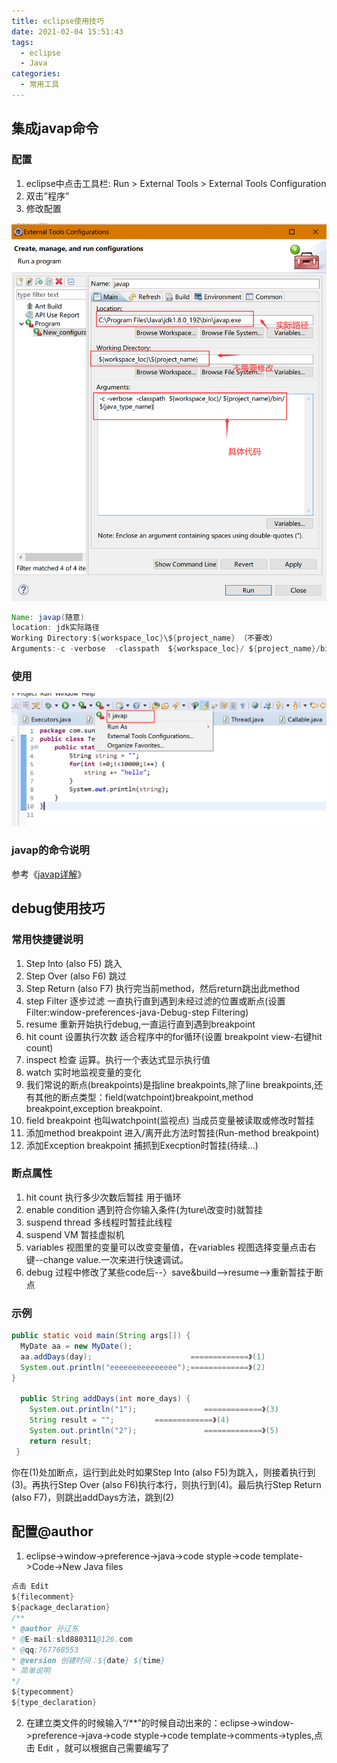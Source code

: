 ```yaml
---
title: eclipse使用技巧
date: 2021-02-04 15:51:43
tags:
  - eclipse
  - Java
categories:
  - 常用工具
---
```


## 集成javap命令

### 配置

1. eclipse中点击工具栏: Run > External Tools > External Tools Configuration
2. 双击”程序”
3. 修改配置

<div align=center>

![执行javap](eclipse使用技巧/1588039059895.png)

</div>

```java
Name: javap(随意)
location: jdk实际路径
Working Directory:${workspace_loc}\${project_name} （不要改）
Arguments:-c -verbose  -classpath  ${workspace_loc}/ ${project_name}/bin/${java_type_name}
```

<!--more-->

### 使用

<div align=center>

![eclipse配置](eclipse使用技巧/1588039225454.png)

</div>

### javap的命令说明

参考《[javap详解]([Javap详解.md](https://www.sunliaodong.cn/2021/02/04/Javap%E8%AF%A6%E8%A7%A3/))》

## debug使用技巧

### 常用快捷键说明

1. Step Into (also F5) 跳入
2. Step Over (also F6) 跳过
3. Step Return (also F7) 执行完当前method，然后return跳出此method
4. step Filter 逐步过滤 一直执行直到遇到未经过滤的位置或断点(设置Filter:window-preferences-java-Debug-step Filtering)
5. resume 重新开始执行debug,一直运行直到遇到breakpoint
6. hit count 设置执行次数 适合程序中的for循环(设置 breakpoint view-右键hit count)
7. inspect 检查 运算。执行一个表达式显示执行值
8. watch 实时地监视变量的变化
9. 我们常说的断点(breakpoints)是指line breakpoints,除了line breakpoints,还有其他的断点类型：field(watchpoint)breakpoint,method breakpoint,exception breakpoint.
10. field breakpoint 也叫watchpoint(监视点) 当成员变量被读取或修改时暂挂
11. 添加method breakpoint 进入/离开此方法时暂挂(Run-method breakpoint)
12. 添加Exception breakpoint 捕抓到Execption时暂挂(待续...)

### 断点属性

1. hit count 执行多少次数后暂挂 用于循环
2. enable condition 遇到符合你输入条件(为ture\改变时)就暂挂
3. suspend thread 多线程时暂挂此线程
4. suspend VM 暂挂虚拟机
5. variables 视图里的变量可以改变变量值，在variables 视图选择变量点击右键--change value.一次来进行快速调试。
6. debug 过程中修改了某些code后--〉save&build-->resume-->重新暂挂于断点

### 示例

```java
public static void main(String args[]) {
  MyDate aa = new MyDate();
  aa.addDays(day);                      =============》(1)
  System.out.println("eeeeeeeeeeeeeee");=============》(2)
}

  public String addDays(int more_days) {
    System.out.println("1");               =============》(3)
    String result = "";         =============》(4)
    System.out.println("2");               =============》(5)
    return result;
 }
 ```
 
你在(1)处加断点，运行到此处时如果Step Into (also F5)为跳入，则接着执行到(3)。再执行Step Over (also F6)执行本行，则执行到(4)。最后执行Step Return (also F7)，则跳出addDays方法，跳到(2)

## 配置@author

1. eclipse->window->preference->java->code  styple->code template->Code->New Java files 

```java
点击 Edit 
${filecomment}
${package_declaration}
/**
* @author 孙辽东
* @E-mail:sld880311@126.com
* @qq:767768553
* @version 创建时间：${date} ${time}
* 简单说明
*/
${typecomment}
${type_declaration}
```
2. 在建立类文件的时候输入“/**”的时候自动出来的：eclipse->window->preference->java->code  styple->code template->comments->typles,点击 Edit ，就可以根据自己需要编写了
